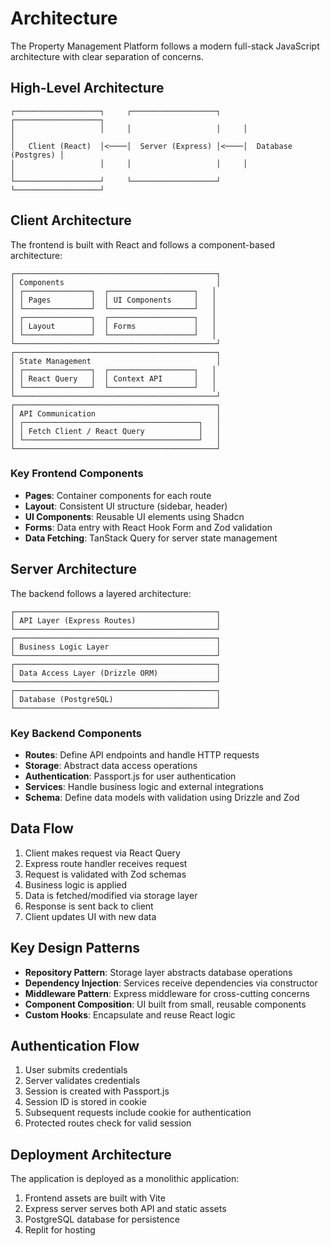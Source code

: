 # Architecture

The Property Management Platform follows a modern full-stack JavaScript architecture with clear separation of concerns.

## High-Level Architecture

```
┌───────────────────┐     ┌───────────────────┐     ┌───────────────────┐
│                   │     │                   │     │                   │
│   Client (React)  │<────│  Server (Express) │<────│  Database (Postgres) │
│                   │     │                   │     │                   │
└───────────────────┘     └───────────────────┘     └───────────────────┘
```

## Client Architecture

The frontend is built with React and follows a component-based architecture:

```
┌─────────────────────────────────────────────┐
│ Components                                  │
│ ┌───────────────┐  ┌───────────────────┐   │
│ │ Pages         │  │ UI Components     │   │
│ └───────────────┘  └───────────────────┘   │
│ ┌───────────────┐  ┌───────────────────┐   │
│ │ Layout        │  │ Forms             │   │
│ └───────────────┘  └───────────────────┘   │
└─────────────────────────────────────────────┘
┌─────────────────────────────────────────────┐
│ State Management                            │
│ ┌───────────────┐  ┌───────────────────┐   │
│ │ React Query   │  │ Context API       │   │
│ └───────────────┘  └───────────────────┘   │
└─────────────────────────────────────────────┘
┌─────────────────────────────────────────────┐
│ API Communication                           │
│ ┌───────────────────────────────────────┐   │
│ │ Fetch Client / React Query            │   │
│ └───────────────────────────────────────┘   │
└─────────────────────────────────────────────┘
```

### Key Frontend Components

- **Pages**: Container components for each route
- **Layout**: Consistent UI structure (sidebar, header)
- **UI Components**: Reusable UI elements using Shadcn
- **Forms**: Data entry with React Hook Form and Zod validation
- **Data Fetching**: TanStack Query for server state management

## Server Architecture

The backend follows a layered architecture:

```
┌─────────────────────────────────────────────┐
│ API Layer (Express Routes)                  │
└─────────────────────────────────────────────┘
┌─────────────────────────────────────────────┐
│ Business Logic Layer                        │
└─────────────────────────────────────────────┘
┌─────────────────────────────────────────────┐
│ Data Access Layer (Drizzle ORM)             │
└─────────────────────────────────────────────┘
┌─────────────────────────────────────────────┐
│ Database (PostgreSQL)                       │
└─────────────────────────────────────────────┘
```

### Key Backend Components

- **Routes**: Define API endpoints and handle HTTP requests
- **Storage**: Abstract data access operations
- **Authentication**: Passport.js for user authentication
- **Services**: Handle business logic and external integrations
- **Schema**: Define data models with validation using Drizzle and Zod

## Data Flow

1. Client makes request via React Query
2. Express route handler receives request
3. Request is validated with Zod schemas
4. Business logic is applied
5. Data is fetched/modified via storage layer
6. Response is sent back to client
7. Client updates UI with new data

## Key Design Patterns

- **Repository Pattern**: Storage layer abstracts database operations
- **Dependency Injection**: Services receive dependencies via constructor
- **Middleware Pattern**: Express middleware for cross-cutting concerns
- **Component Composition**: UI built from small, reusable components
- **Custom Hooks**: Encapsulate and reuse React logic

## Authentication Flow

1. User submits credentials
2. Server validates credentials
3. Session is created with Passport.js
4. Session ID is stored in cookie
5. Subsequent requests include cookie for authentication
6. Protected routes check for valid session

## Deployment Architecture

The application is deployed as a monolithic application:

1. Frontend assets are built with Vite
2. Express server serves both API and static assets
3. PostgreSQL database for persistence
4. Replit for hosting
